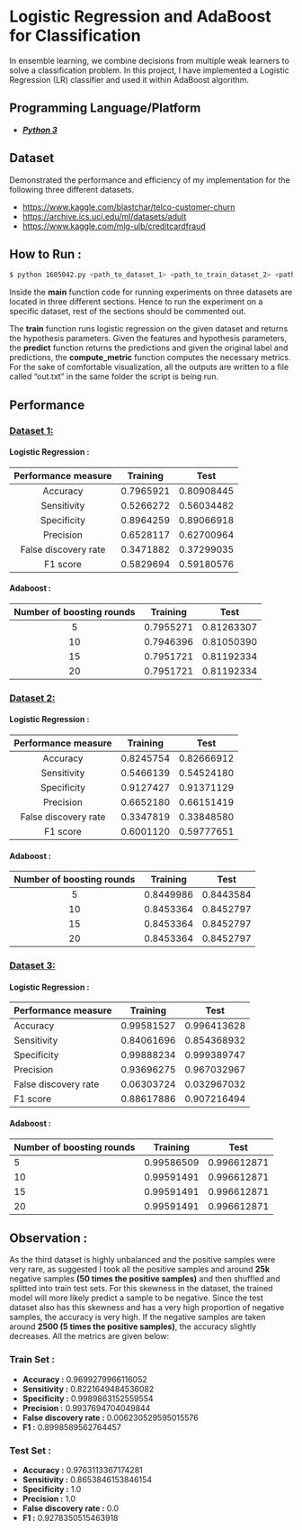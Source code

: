 # Logistic Regression and AdaBoost for Classification

In ensemble learning, we combine decisions from multiple weak learners to solve a classification problem. In this project, I have implemented  a Logistic Regression (LR) classifier and used it within AdaBoost algorithm.

## Programming Language/Platform

- <u>***Python 3***</u>

## Dataset

Demonstrated the performance and efficiency of my implementation for the following three different datasets.

- https://www.kaggle.com/blastchar/telco-customer-churn 
- https://archive.ics.uci.edu/ml/datasets/adult
-  https://www.kaggle.com/mlg-ulb/creditcardfraud

## **How to Run :**

```bash
$ python 1605042.py <path_to_dataset_1> <path_to_train_dataset_2> <path_to_test_dataset_2> <path_to_dataset_3>
```

Inside the **main** function code for running experiments on three datasets are located in three different sections. Hence to run the experiment on a specific dataset, rest of the sections should be commented out.

The **train** function runs logistic regression on the given dataset and returns the hypothesis parameters. Given the features and hypothesis parameters, the **predict** function returns the predictions and given the original label and predictions, the **compute_metric** function computes the necessary metrics. For the sake of comfortable visualization, all the outputs are written to a file called “out.txt” in the same folder the script is being run.

## Performance

### <u>**Dataset 1:**</u>

#### **Logistic Regression :**

| **Performance measure** | **Training** |  **Test**  |
| :---------------------: | :----------: | :--------: |
|        Accuracy         |  0.7965921   | 0.80908445 |
|       Sensitivity       |  0.5266272   | 0.56034482 |
|       Specificity       |  0.8964259   | 0.89066918 |
|        Precision        |  0.6528117   | 0.62700964 |
|  False discovery rate   |  0.3471882   | 0.37299035 |
|        F1 score         |  0.5829694   | 0.59180576 |

#### **Adaboost :**

| **Number of boosting rounds** | Training  |    Test    |
| :---------------------------: | :-------: | :--------: |
|               5               | 0.7955271 | 0.81263307 |
|              10               | 0.7946396 | 0.81050390 |
|              15               | 0.7951721 | 0.81192334 |
|              20               | 0.7951721 | 0.81192334 |

### <u>**Dataset 2:**</u>

#### **Logistic Regression :**

| Performance measure  | Training  |    Test    |
| :------------------: | :-------: | :--------: |
|       Accuracy       | 0.8245754 | 0.82666912 |
|     Sensitivity      | 0.5466139 | 0.54524180 |
|     Specificity      | 0.9127427 | 0.91371129 |
|      Precision       | 0.6652180 | 0.66151419 |
| False discovery rate | 0.3347819 | 0.33848580 |
|       F1 score       | 0.6001120 | 0.59777651 |

#### **Adaboost :**

| Number of boosting rounds | Training  |   Test    |
| :-----------------------: | :-------: | :-------: |
|             5             | 0.8449986 | 0.8443584 |
|            10             | 0.8453364 | 0.8452797 |
|            15             | 0.8453364 | 0.8452797 |
|            20             | 0.8453364 | 0.8452797 |

### <u>**Dataset 3:**</u>

#### **Logistic Regression :**

| Performance measure  | Training   | Test        |
| -------------------- | ---------- | ----------- |
| Accuracy             | 0.99581527 | 0.996413628 |
| Sensitivity          | 0.84061696 | 0.854368932 |
| Specificity          | 0.99888234 | 0.999389747 |
| Precision            | 0.93696275 | 0.967032967 |
| False discovery rate | 0.06303724 | 0.032967032 |
| F1 score             | 0.88617886 | 0.907216494 |

#### **Adaboost :**

| Number of boosting rounds | Training   | Test        |
| ------------------------- | ---------- | ----------- |
| 5                         | 0.99586509 | 0.996612871 |
| 10                        | 0.99591491 | 0.996612871 |
| 15                        | 0.99591491 | 0.996612871 |
| 20                        | 0.99591491 | 0.996612871 |

## **Observation :**

As the third dataset is highly unbalanced and the positive samples were very rare, as suggested I took all the positive samples and around **25k** negative samples **(50 times the positive samples)** and then shuffled and splitted into train test sets. For this skewness in the dataset, the trained model will more likely predict a sample to be negative. Since the test dataset also has this skewness and has a very high proportion of negative samples, the accuracy is very high. If the negative samples are taken around **2500 (5 times the positive samples)**, the accuracy slightly decreases. All the metrics are given below:

### **Train Set :**

- **Accuracy :** 0.9699279966116052
- **Sensitivity :** 0.8221649484536082
- **Specificity :** 0.9989863152559554
- **Precision :** 0.9937694704049844
- **False discovery rate :** 0.006230529595015576 
- **F1 :** 0.8998589562764457

### **Test Set :**

- **Accuracy :** 0.9763113367174281 
- **Sensitivity :** 0.8653846153846154
- **Specificity :** 1.0
- **Precision :** 1.0
- **False discovery rate :** 0.0
- **F1 :** 0.9278350515463918